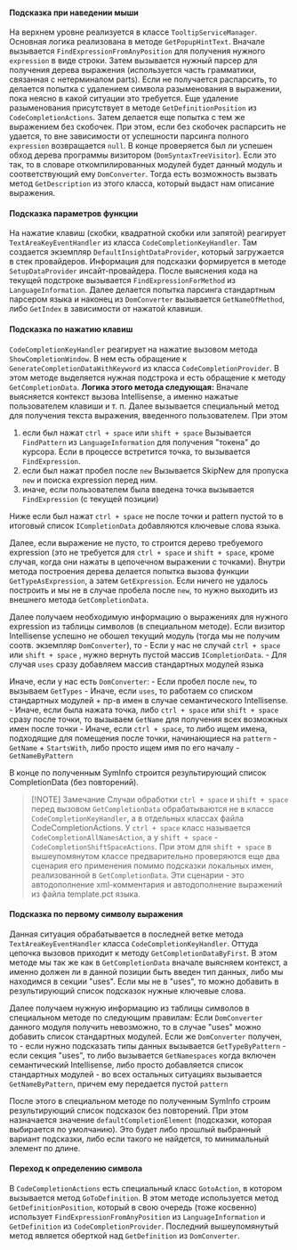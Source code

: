 #### Подсказка при наведении мыши
На верхнем уровне реализуется в классе `TooltipServiceManager`. Основная логика реализована в методе `GetPopupHintText`. Вначале вызывается `FindExpressionFromAnyPosition` для получения нужного `expression` в виде строки.
Затем вызывается нужный парсер для получения дерева выражения (используется часть грамматики, связанная с нетерминалом parts). Если не получается распарсить, то делается попытка с удалением символа разыменования в выражении, пока неясно в какой ситуации это требуется.
Еще удаление разыменования присутствует в методе `GetDefinitionPosition` из `CodeCompletionActions`. 
Затем делается еще попытка с тем же выражением без скобочек. При этом, если без скобочек распарсить не удается, то вне зависимости от успешности парсинга полного `expression` возвращается `null`.
В конце проверяется был ли успешен обход дерева программы визитором (`DomSyntaxTreeVisitor`). Если это так, то в словаре откомпилированных модулей будет данный модуль и соответствующий ему `DomConverter`.
Тогда есть возможность вызвать метод `GetDescription` из этого класса, который выдаст нам описание выражения.

#### Подсказка параметров функции
На нажатие клавиш (скобки, квадратной скобки или запятой) реагирует `TextAreaKeyEventHandler` из класса `CodeCompletionKeyHandler`. Там создается экземпляр `DefaultInsightDataProvider`, который загружается в стек провайдеров. Информация для подсказки формируется в методе `SetupDataProvider` инсайт-провайдера. После выяснения кода на текущей подстроке вызывается `FindExpressionForMethod` из `LanguageInformation`.
Далее делается попытка парсинга стандартным парсером языка и наконец из `DomConverter` вызывается `GetNameOfMethod`, либо `GetIndex` в зависимости от нажатой клавиши.

#### Подсказка по нажатию клавиш
`CodeCompletionKeyHandler` реагирует на нажатие вызовом метода `ShowCompletionWindow`. В нем есть обращение к `GenerateCompletionDataWithKeyword` из класса `CodeCompletionProvider`. В этом методе выделяется нужная подстрока и есть обращение к методу `GetCompletionData`. 
**Логика этого метода следующая:**
Вначале выясняется контекст вызова Intellisense, а именно нажатые пользователем клавиши и т. п. Далее вызывается специальный метод для получения текста выражения, введенного пользователем. При этом
1) если был нажат `ctrl + space` или `shift + space` 
Вызывается `FindPattern` из `LanguageInformation` для получения "токена" до курсора. Если в процессе встретится точка, то вызывается `FindExpression`.  
2) если был нажат пробел после `new` 
Вызывается SkipNew для пропуска `new`  и поиска expression перед ним.
3) иначе, если пользователем была введена точка
вызывается `FindExpression` (c текущей позиции)

Ниже если был нажат `ctrl + space` не после точки и pattern пустой то в итоговый список `ICompletionData` добавляются ключевые слова языка.

Далее, если выражение не пусто, то строится дерево требуемого expression (это не требуется для `ctrl + space` и `shift + space`, кроме случая, когда они нажаты в цепочечном выражении с точками). Внутри метода построения дерева делается попытка вызова функции `GetTypeAsExpression`, а затем `GetExpression`. Если ничего не удалось построить и мы не в случае пробела после `new`, то нужно выходить из внешнего метода `GetCompletionData`. 

Далее получаем необходимую информацию о выражениях для нужного expression из таблицы символов (в специальном методе). Если визитор Intellisense успешно не обошел текущий модуль (тогда мы не получим соотв. экземпляр `DomConverter`), то
	 - Если у нас не случай `ctrl + space` или `shift + space` , нужно вернуть пустой массив `ICompletionData`.
	 - Для случая `uses` сразу добавляем массив стандартных модулей языка

Иначе, если у нас есть `DomConverter`:
	- Если пробел после `new`, то вызываем `GetTypes`
	- Иначе, если `uses`, то работаем со списком стандартных модулей + пр-в имен в случае семантического Intellisense.
	- Иначе, если была нажата точка, либо `ctrl + space` или `shift + space` сразу после точки, то вызываем `GetName` для получения всех возможных имен после точки
	- Иначе, если `ctrl + space`, то либо ищем имена, подходящие для помещения после точки, начинающиеся на `pattern` - `GetName` + `StartsWith`, либо просто ищем имя по его началу - `GetNameByPattern` 
	

В конце по полученным SymInfo строится результирующий список CompletionData (без повторений).

> [!NOTE] Замечание
>Случаи обработки `ctrl + space` и `shift + space` перед вызовом `GetCompletionData` обрабатываются не в классе `CodeCompletionKeyHandler`, а в отдельных классах файла CodeCompletionActions. У `ctrl + space` класс называется `CodeCompletionAllNamesAction`, а у  `shift + space` - `CodeCompletionShiftSpaceActions`. При этом для `shift + space` в вышеупомянутом классе предварительно проверяются еще два сценария его применения помимо подсказки локальных имен, реализованной в `GetCompletionData`. Эти сценарии - это автодополнение xml-комментария и автодополнение выражений из файла template.pct языка.

#### Подсказка по первому символу выражения
Данная ситуация обрабатывается в последней ветке метода `TextAreaKeyEventHandler` класса `CodeCompletionKeyHandler`. Оттуда цепочка вызовов приходит к методу `GetCompletionDataByFirst`. В этом методе мы так же как в `GetCompletionData` вначале выясняем контекст, а именно должен ли в данной позиции быть введен тип данных, либо мы находимся в секции "uses". Если мы не в "uses", то можно добавить в результирующий список подсказок нужные ключевые слова. 

Далее получаем нужную информацию из таблицы символов в специальном методе по следующим правилам:
Если `DomConverter` данного модуля получить невозможно, то в случае "uses" можно добавить список стандартных модулей.
Если же `DomConverter` получен, то
	- если нужно подсказать типы данных вызывается `GetTypeByPattern`
	- если секция "uses", то либо вызывается `GetNamespaces` когда включен семантический Intellisense, либо просто добавляется список стандартных модулей
	- во всех остальных ситуациях вызывается `GetNameByPattern`, причем ему передается пустой `pattern`

После этого в специальном методе по полученным SymInfo строим результирующий список подсказок без повторений. При этом назначается значение `defaultCompletionElement` (подсказки, которая выбирается по умолчанию). Это будет либо прошлый выбранный вариант подсказки, либо если такого не найдется, то минимальный элемент по длине.
#### Переход к определению символа
В `CodeCompletionActions` есть специальный класс `GotoAction`, в котором вызывается метод `GoToDefinition`. В этом методе используется метод `GetDefinitionPosition`, который в свою очередь (тоже косвенно) использует `FindExpressionFromAnyPosition` из `LanguageInformation` и `GetDefinition` из `CodeCompletionProvider`. Последний вышеупомянутый метод является оберткой над `GetDefinition` из `DomConverter`.